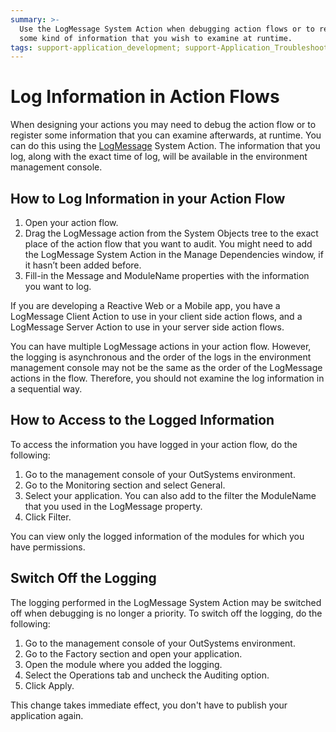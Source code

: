 ```yaml
---
summary: >-
  Use the LogMessage System Action when debugging action flows or to register
  some kind of information that you wish to examine at runtime.
tags: support-application_development; support-Application_Troubleshooting
---
```


# Log Information in Action Flows

When designing your actions you may need to debug the action flow or to register some information that you can examine afterwards, at runtime. You can do this using the [LogMessage](https://github.com/danielmarquespt/docs-product/tree/e7ea3f444d5129dab245c69ab72ae091554bc4fb/src/ref/apis/auto/system-actions.final.md#LogMessage%3E) System Action. The information that you log, along with the exact time of log, will be available in the environment management console.

## How to Log Information in your Action Flow

1. Open your action flow.
2. Drag the LogMessage action from the System Objects tree to the exact place of the action flow that you want to audit. You might need to add the LogMessage System Action in the Manage Dependencies window, if it hasn’t been added before.
3. Fill-in the Message and ModuleName properties with the information you want to log.

If you are developing a Reactive Web or a Mobile app, you have a LogMessage Client Action to use in your client side action flows, and a LogMessage Server Action to use in your server side action flows.

You can have multiple LogMessage actions in your action flow. However, the logging is asynchronous and the order of the logs in the environment management console may not be the same as the order of the LogMessage actions in the flow. Therefore, you should not examine the log information in a sequential way.

## How to Access to the Logged Information

To access the information you have logged in your action flow, do the following:

1. Go to the management console of your OutSystems environment. 
2. Go to the Monitoring section and select General. 
3. Select your application. You can also add to the filter the ModuleName that you used in the LogMessage property. 
4. Click Filter. 

You can view only the logged information of the modules for which you have permissions.

## Switch Off the Logging

The logging performed in the LogMessage System Action may be switched off when debugging is no longer a priority. To switch off the logging, do the following:

1. Go to the management console of your OutSystems environment. 
2. Go to the Factory section and open your application. 
3. Open the module where you added the logging. 
4. Select the Operations tab and uncheck the Auditing option. 
5. Click Apply. 

This change takes immediate effect, you don't have to publish your application again.

